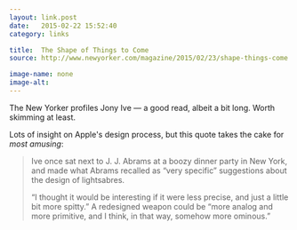 ```yaml
---
layout: link.post
date:   2015-02-22 15:52:40
category: links

title:  The Shape of Things to Come
source: http://www.newyorker.com/magazine/2015/02/23/shape-things-come

image-name: none 
image-alt:
---
```


The New Yorker profiles Jony Ive — a good read, albeit a bit long. Worth skimming at least.

Lots of insight on Apple's design process, but this quote takes the cake for _most amusing_:

>Ive once sat next to J. J. Abrams at a boozy dinner party in New York, and made what Abrams recalled as “very specific” suggestions about the design of lightsabres.
>
>“I thought it would be interesting if it were less precise, and just a little bit more spitty.” A redesigned weapon could be “more analog and more primitive, and I think, in that way, somehow more ominous.”


